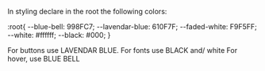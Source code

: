 In styling declare in the root the following colors:

:root{
  --blue-bell: 998FC7;
  --lavendar-blue: 610F7F;
  --faded-white: F9F5FF;
  --white: #ffffff;
  --black: #000;
}

For buttons use LAVENDAR BLUE. 
For fonts use BLACK and/ white
For hover, use BLUE BELL